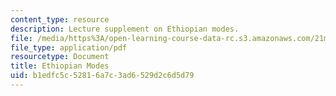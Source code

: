 ```yaml
---
content_type: resource
description: Lecture supplement on Ethiopian modes.
file: /media/https%3A/open-learning-course-data-rc.s3.amazonaws.com/21m-342-composing-for-jazz-orchestra-fall-2008/b1edfc5c52816a7c3ad6529d2c6d5d79_ethio_modes.pdf
file_type: application/pdf
resourcetype: Document
title: Ethiopian Modes
uid: b1edfc5c-5281-6a7c-3ad6-529d2c6d5d79
---
```

